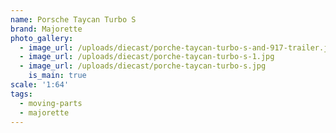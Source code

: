 ```yaml
---
name: Porsche Taycan Turbo S
brand: Majorette
photo_gallery:
  - image_url: /uploads/diecast/porche-taycan-turbo-s-and-917-trailer.jpg
  - image_url: /uploads/diecast/porche-taycan-turbo-s-1.jpg
  - image_url: /uploads/diecast/porche-taycan-turbo-s.jpg
    is_main: true
scale: '1:64'
tags:
  - moving-parts
  - majorette
---
```


